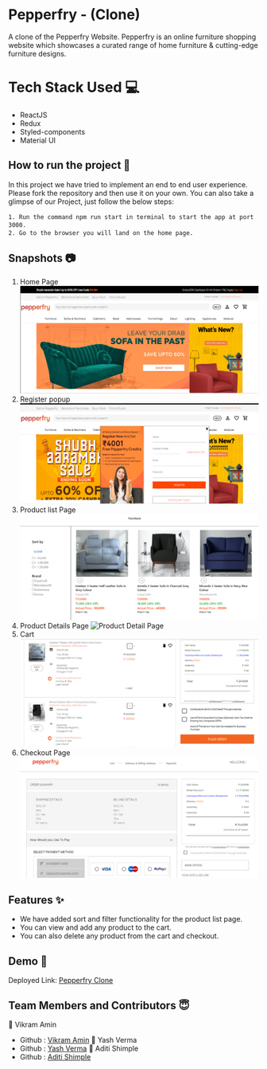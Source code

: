 # Pepperfry - (Clone)
A clone of the Pepperfry Website. Pepperfry is an online furniture shopping website which showcases a curated range of home furniture & cutting-edge furniture designs.
# Tech Stack Used :computer:
- ReactJS
- Redux
- Styled-components
- Material UI
## How to run the project :rocket:
In this project we have tried to implement an end to end user experience. Please fork the repository and then use it on your own.
You can also take a glimpse of our Project, just follow the below steps:
```
1. Run the command npm run start in terminal to start the app at port 3000.
2. Go to the browser you will land on the home page.
```
## Snapshots :camera:
1. Home Page
![Home Page](/src/Images/homepage.png)
2. Register popup
![Register Popup](/src/Images/login.png)
3. Product list Page
![Product List Page](/src/Images/productlist.png)
4. Product Details Page
![Product Detail Page](/src/Images/product%20detail.png)
5. Cart
![Cart](/src/Images/cart.png)
6. Checkout Page
![Checkout Page](/src/Images/checkout.png)
## Features :sparkles:
- We have added sort and filter functionality for the product list page.
- You can view and add any product to the cart.
- You can also delete any product from the cart and checkout.
## Demo :movie_camera:
Deployed Link: [Pepperfry Clone](https://clone-pepperfry.netlify.app/)
## Team Members and Contributors :innocent:
:bust_in_silhouette: Vikram Amin
- Github : [Vikram Amin](https://github.com/Vikram-amin)
:bust_in_silhouette: Yash Verma
- Github : [Yash Verma](https://github.com/Yashverma1814)
:bust_in_silhouette: Aditi Shimple
- Github : [Aditi Shimple](https://github.com/aditishimple)